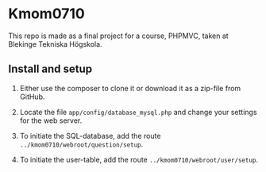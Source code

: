 Kmom0710
=========

This repo is made as a final project for a course, PHPMVC, taken at Blekinge Tekniska Högskola.

Install and setup
------------------

1. Either use the composer to clone it or download it as a zip-file from GitHub.

2. Locate the file <code>app/config/database_mysql.php</code> and change your settings for the web server.

3. To initiate the SQL-database, add the route <code>../kmom0710/webroot/question/setup</code>. 

4. To initiate the user-table, add the route <code>../kmom0710/webroot/user/setup</code>. 
